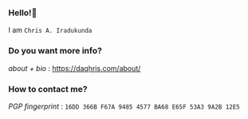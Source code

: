 ### Hello!👋 
I am `Chris A. Iradukunda` 
### Do you want more info?
_about + bio_ : <https://daqhris.com/about/>      
### How to contact me?
_PGP fingerprint_ : `16DD 366B F67A 9485 4577 BA68 E65F 53A3 9A2B 12E5`     
